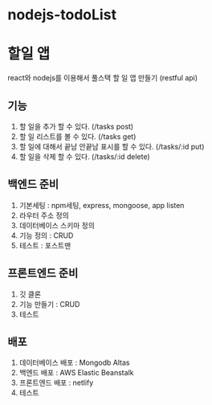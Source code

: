 # nodejs-todoList

# 할일 앱
react와 nodejs를 이용해서 풀스택 할 일 앱 만들기
(restful api)

## 기능
1. 할 일을 추가 할 수 있다. (/tasks post)
2. 할 일 리스트를 볼 수 있다. (/tasks get)
3. 할 일에 대해서 끝남 안끝남 표시를 할 수 있다. (/tasks/:id put)
4. 할 일을 삭제 할 수 있다. (/tasks/:id delete)

## 백엔드 준비
1. 기본세팅 : npm세팅, express, mongoose, app listen
2. 라우터 주소 정의
3. 데이터베이스 스키마 정의
4. 기능 정의 : CRUD
5. 테스트 : 포스트맨

## 프론트엔드 준비
1. 깃 클론
2. 기능 만들기 : CRUD
3. 테스트

## 배포
1. 데이터베이스 배포 : Mongodb Altas
2. 백엔드 배포 : AWS Elastic Beanstalk
3. 프론트엔드 배포 : netlify
4. 테스트
